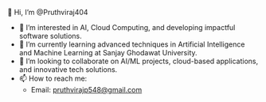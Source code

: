 
👋 Hi, I’m @Pruthviraj404  
- 👀 I’m interested in AI, Cloud Computing, and developing impactful software solutions.  
- 🌱 I’m currently learning advanced techniques in Artificial Intelligence and Machine Learning at Sanjay Ghodawat University.  
- 💞️ I’m looking to collaborate on AI/ML projects, cloud-based applications, and innovative tech solutions.  
- 📫 How to reach me:  
  - Email: pruthvirajp548@gmail.com

<!---
Pruthviraj404/Pruthviraj404 is a ✨ special ✨ repository because its `README.md` (this file) appears on your GitHub profile.
You can click the Preview link to take a look at your changes.
--->
